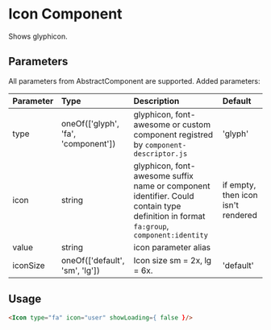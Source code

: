 # Icon Component

Shows glyphicon.

## Parameters

All parameters from AbstractComponent are supported. Added parameters:

| Parameter | Type | Description | Default  |
| --- | :--- | :--- | :--- |
| type  | oneOf(['glyph', 'fa', 'component'])   | glyphicon, font-awesome or custom component registred by ``component-descriptor.js`` | 'glyph' |
| icon  | string   | glyphicon, font-awesome suffix name or component identifier. Could contain type definition in format ``fa:group``, ``component:identity`` | if empty, then icon isn't rendered |
| value  | string   |  icon parameter alias  |  |
| iconSize  | oneOf(['default', 'sm', 'lg'])  | Icon size sm = 2x, lg = 6x.  | 'default' |

## Usage

```html
<Icon type="fa" icon="user" showLoading={ false }/>
```
